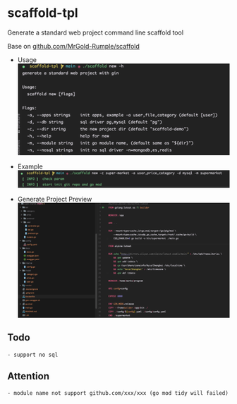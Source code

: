 # scaffold-tpl

Generate a standard web project command line scaffold tool

Base on [github.com/MrGold-Rumple/scaffold](github.com/MrGold-Rumple/scaffold)

- Usage
  ![usage](./images/usage.png)

- Example
  ![command](./images/command.png)

- Generate Project Preview
  ![preview](./images/project.png)

## Todo
    - support no sql

## Attention

    - module name not support github.com/xxx/xxx (go mod tidy will failed)
